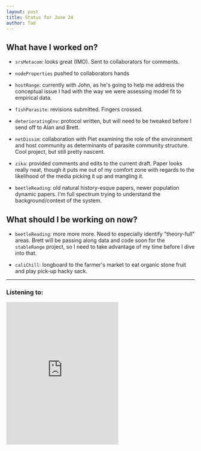 ```yaml
---
layout: post
title: Status for June 24
author: Tad
---
```


## What have I worked on?

* `srsMetacom`: looks great (IMO). Sent to collaborators for comments.

* `nodeProperties` pushed to collaborators hands

* `hostRange`: currently with John, as he's going to help me address the conceptual issue I had with the way we were assessing model fit to empirical data.

* `fishParasite`: revisions submitted. Fingers crossed.

* `deterioratingEnv`: protocol written, but will need to be tweaked before I send off to Alan and Brett.

* `netDissim`: collaboration with Piet examining the role of the environment and host community as determinants of parasite community structure. Cool project, but still pretty nascent.

* `zika`: provided comments and edits to the current draft. Paper looks really neat, though it puts me out of my comfort zone with regards to the likelihood of the media picking it up and mangling it.

* `beetleReading`: old natural history-esque papers, newer population dynamic papers. I'm full spectrum trying to understand the background/context of the system.


## What should I be working on now?

* `beetleReading`: more more more. Need to especially identify "theory-full" areas. Brett will be passing along data and code soon for the `stableRange` project, so I need to take advantage of my time before I dive into that.


* `caliChill`: longboard to the farmer's market to eat organic stone fruit and play pick-up hacky sack.




---

### Listening to:
 <iframe src='https://embed.spotify.com/?uri=spotify%3Atrack%3A02Bd8WXqxchkhQFBRwo9XKG' width='300' height='380' frameborder='0' allowtransparency='true'></iframe>
 <i class='fa fa-code' style='color:pink'></i>
